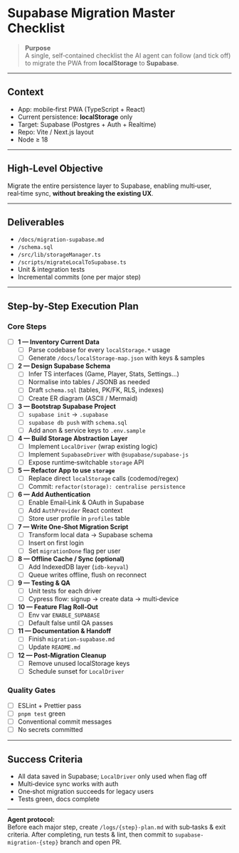 # Supabase Migration Master Checklist

> **Purpose**  
> A single, self‑contained checklist the AI agent can follow (and tick off) to migrate the PWA from **localStorage** to **Supabase**.

---

## Context
- App: mobile‑first PWA (TypeScript + React)  
- Current persistence: **localStorage** only  
- Target: Supabase (Postgres + Auth + Realtime)  
- Repo: Vite / Next.js layout  
- Node ≥ 18

---

## High‑Level Objective
Migrate the entire persistence layer to Supabase, enabling multi‑user, real‑time sync, **without breaking the existing UX**.

---

## Deliverables
- `/docs/migration-supabase.md`
- `/schema.sql`
- `/src/lib/storageManager.ts`
- `/scripts/migrateLocalToSupabase.ts`
- Unit & integration tests
- Incremental commits (one per major step)

---

## Step‑by‑Step Execution Plan

### Core Steps  
- [ ] **1 — Inventory Current Data**
  - [ ] Parse codebase for every `localStorage.*` usage
  - [ ] Generate `/docs/localStorage-map.json` with keys & samples

- [ ] **2 — Design Supabase Schema**
  - [ ] Infer TS interfaces (Game, Player, Stats, Settings…)
  - [ ] Normalise into tables / JSONB as needed
  - [ ] Draft `schema.sql` (tables, PK/FK, RLS, indexes)
  - [ ] Create ER diagram (ASCII / Mermaid)

- [ ] **3 — Bootstrap Supabase Project**
  - [ ] `supabase init` → `.supabase`
  - [ ] `supabase db push` with `schema.sql`
  - [ ] Add anon & service keys to `.env.sample`

- [ ] **4 — Build Storage Abstraction Layer**
  - [ ] Implement `LocalDriver` (wrap existing logic)
  - [ ] Implement `SupabaseDriver` with `@supabase/supabase-js`
  - [ ] Expose runtime‑switchable `storage` API

- [ ] **5 — Refactor App to use `storage`**
  - [ ] Replace direct `localStorage` calls (codemod/regex)
  - [ ] Commit: `refactor(storage): centralise persistence`

- [ ] **6 — Add Authentication**
  - [ ] Enable Email‑Link & OAuth in Supabase
  - [ ] Add `AuthProvider` React context
  - [ ] Store user profile in `profiles` table

- [ ] **7 — Write One‑Shot Migration Script**
  - [ ] Transform local data → Supabase schema
  - [ ] Insert on first login
  - [ ] Set `migrationDone` flag per user

- [ ] **8 — Offline Cache / Sync (optional)**
  - [ ] Add IndexedDB layer (`idb-keyval`)
  - [ ] Queue writes offline, flush on reconnect

- [ ] **9 — Testing & QA**
  - [ ] Unit tests for each driver
  - [ ] Cypress flow: signup → create data → multi‑device

- [ ] **10 — Feature Flag Roll‑Out**
  - [ ] Env var `ENABLE_SUPABASE`
  - [ ] Default false until QA passes

- [ ] **11 — Documentation & Handoff**
  - [ ] Finish `migration-supabase.md`
  - [ ] Update `README.md`

- [ ] **12 — Post‑Migration Cleanup**
  - [ ] Remove unused localStorage keys
  - [ ] Schedule sunset for `LocalDriver`

### Quality Gates
- [ ] ESLint + Prettier pass
- [ ] `pnpm test` green
- [ ] Conventional commit messages
- [ ] No secrets committed

---

## Success Criteria
- All data saved in Supabase; `LocalDriver` only used when flag off  
- Multi‑device sync works with auth  
- One‑shot migration succeeds for legacy users  
- Tests green, docs complete  

---

**Agent protocol:**  
Before each major step, create `/logs/{step}-plan.md` with sub‑tasks & exit criteria. After completing, run tests & lint, then commit to `supabase-migration-{step}` branch and open PR.
